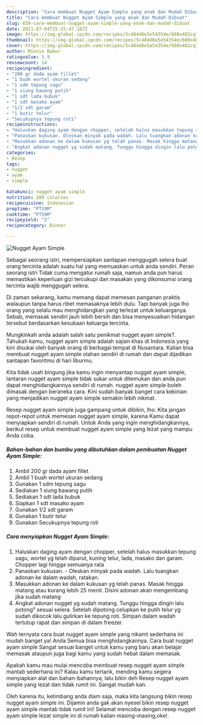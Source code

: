 ```yaml
---
description: "Cara membuat Nugget Ayam Simple yang enak dan Mudah Dibuat"
title: "Cara membuat Nugget Ayam Simple yang enak dan Mudah Dibuat"
slug: 659-cara-membuat-nugget-ayam-simple-yang-enak-dan-mudah-dibuat
date: 2021-07-04T15:15:47.187Z
image: https://img-global.cpcdn.com/recipes/5c484d6e5e54354e/680x482cq70/nugget-ayam-simple-foto-resep-utama.jpg
thumbnail: https://img-global.cpcdn.com/recipes/5c484d6e5e54354e/680x482cq70/nugget-ayam-simple-foto-resep-utama.jpg
cover: https://img-global.cpcdn.com/recipes/5c484d6e5e54354e/680x482cq70/nugget-ayam-simple-foto-resep-utama.jpg
author: Minnie Baker
ratingvalue: 3.9
reviewcount: 14
recipeingredient:
- "200 gr dada ayam fillet"
- "1 buah wortel ukuran sedang"
- "1 sdm tepung sagu"
- "1 siung bawang putih"
- "1 sdt lada bubuk"
- "1 sdt masako ayam"
- "1/2 sdt garam"
- "1 butir telur"
- "Secukupnya tepung roti"
recipeinstructions:
- "Haluskan daging ayam dengan chopper, setelah halus masukkan tepung sagu, wortel yg telah diparut, kuning telur, lada, masako dan garam. Chopper lagi hingga semuanya rata"
- "Panaskan kukusan. Oleskan minyak pada wadah. Lalu tuangkan adonan ke dalam wadah, ratakan."
- "Masukkan adonan ke dalam kukusan yg telah panas. Masak hingga matang atau kurang lebih 25 menit. Disini adonan akan mengembang jika sudah matang"
- "Angkat adonan nugget yg sudah matang. Tunggu hingga dingin lalu potong² sesuai selera. Setelah dipotong celupkan ke putih telur yg sudah dikocok lalu gulirkan ke tepung roti. Simpan dalam wadah tertutup rapat dan simpan di dalam freezer."
categories:
- Resep
tags:
- nugget
- ayam
- simple

katakunci: nugget ayam simple 
nutrition: 289 calories
recipecuisine: Indonesian
preptime: "PT19M"
cooktime: "PT59M"
recipeyield: "2"
recipecategory: Dinner

---
```



![Nugget Ayam Simple](https://img-global.cpcdn.com/recipes/5c484d6e5e54354e/680x482cq70/nugget-ayam-simple-foto-resep-utama.jpg)

Sebagai seorang istri, mempersiapkan santapan menggugah selera buat orang tercinta adalah suatu hal yang memuaskan untuk anda sendiri. Peran seorang istri Tidak cuma mengatur rumah saja, namun anda pun harus memastikan keperluan gizi tercukupi dan masakan yang dikonsumsi orang tercinta wajib menggugah selera.

Di zaman  sekarang, kamu memang dapat memesan panganan praktis walaupun tanpa harus ribet memasaknya lebih dulu. Tapi banyak juga lho orang yang selalu mau menghidangkan yang terlezat untuk keluarganya. Sebab, memasak sendiri jauh lebih bersih dan bisa menyesuaikan hidangan tersebut berdasarkan kesukaan keluarga tercinta. 



Mungkinkah anda adalah salah satu penikmat nugget ayam simple?. Tahukah kamu, nugget ayam simple adalah sajian khas di Indonesia yang kini disukai oleh banyak orang di berbagai tempat di Nusantara. Kalian bisa membuat nugget ayam simple olahan sendiri di rumah dan dapat dijadikan santapan favoritmu di hari liburmu.

Kita tidak usah bingung jika kamu ingin menyantap nugget ayam simple, lantaran nugget ayam simple tidak sukar untuk ditemukan dan anda pun dapat menghidangkannya sendiri di rumah. nugget ayam simple boleh dimasak dengan beraneka cara. Kini sudah banyak banget cara kekinian yang menjadikan nugget ayam simple semakin lebih nikmat.

Resep nugget ayam simple juga gampang untuk dibikin, lho. Kita jangan repot-repot untuk memesan nugget ayam simple, karena Kamu dapat menyiapkan sendiri di rumah. Untuk Anda yang ingin menghidangkannya, berikut resep untuk membuat nugget ayam simple yang lezat yang mampu Anda coba.

<!--inarticleads1-->

##### Bahan-bahan dan bumbu yang dibutuhkan dalam pembuatan Nugget Ayam Simple:

1. Ambil 200 gr dada ayam fillet
1. Ambil 1 buah wortel ukuran sedang
1. Gunakan 1 sdm tepung sagu
1. Sediakan 1 siung bawang putih
1. Sediakan 1 sdt lada bubuk
1. Siapkan 1 sdt masako ayam
1. Gunakan 1/2 sdt garam
1. Gunakan 1 butir telur
1. Gunakan Secukupnya tepung roti




<!--inarticleads2-->

##### Cara menyiapkan Nugget Ayam Simple:

1. Haluskan daging ayam dengan chopper, setelah halus masukkan tepung sagu, wortel yg telah diparut, kuning telur, lada, masako dan garam. Chopper lagi hingga semuanya rata
1. Panaskan kukusan. - Oleskan minyak pada wadah. Lalu tuangkan adonan ke dalam wadah, ratakan.
1. Masukkan adonan ke dalam kukusan yg telah panas. Masak hingga matang atau kurang lebih 25 menit. Disini adonan akan mengembang jika sudah matang
1. Angkat adonan nugget yg sudah matang. Tunggu hingga dingin lalu potong² sesuai selera. Setelah dipotong celupkan ke putih telur yg sudah dikocok lalu gulirkan ke tepung roti. Simpan dalam wadah tertutup rapat dan simpan di dalam freezer.




Wah ternyata cara buat nugget ayam simple yang nikamt sederhana ini mudah banget ya! Anda Semua bisa menghidangkannya. Cara buat nugget ayam simple Sangat sesuai banget untuk kamu yang baru akan belajar memasak ataupun juga bagi kamu yang sudah hebat dalam memasak.

Apakah kamu mau mulai mencoba membuat resep nugget ayam simple mantab sederhana ini? Kalau kamu tertarik, mending kamu segera menyiapkan alat dan bahan-bahannya, lalu bikin deh Resep nugget ayam simple yang lezat dan tidak rumit ini. Sangat mudah kan. 

Oleh karena itu, ketimbang anda diam saja, maka kita langsung bikin resep nugget ayam simple ini. Dijamin anda gak akan nyesel bikin resep nugget ayam simple mantab tidak rumit ini! Selamat mencoba dengan resep nugget ayam simple lezat simple ini di rumah kalian masing-masing,oke!.

